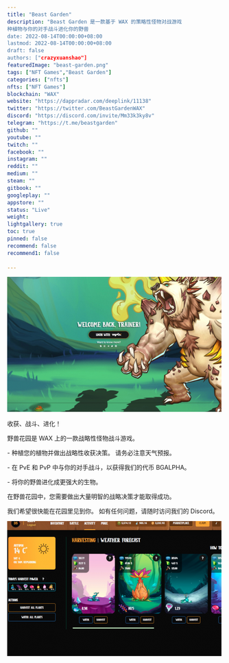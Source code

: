 ```yaml
---
title: "Beast Garden"
description: "Beast Garden 是一款基于 WAX 的策略性怪物对战游戏
种植物与你的对手战斗进化你的野兽
date: 2022-08-14T00:00:00+08:00
lastmod: 2022-08-14T00:00:00+08:00
draft: false
authors: ["crazyxuanshao"]
featuredImage: "beast-garden.png"
tags: ["NFT Games","Beast Garden"]
categories: ["nfts"]
nfts: ["NFT Games"]
blockchain: "WAX"
website: "https://dappradar.com/deeplink/11138"
twitter: "https://twitter.com/BeastGardenWAX"
discord: "https://discord.com/invite/Mm33k3ky8v"
telegram: "https://t.me/beastgarden"
github: ""
youtube: ""
twitch: ""
facebook: ""
instagram: ""
reddit: ""
medium: ""
steam: ""
gitbook: ""
googleplay: ""
appstore: ""
status: "Live"
weight: 
lightgallery: true
toc: true
pinned: false
recommend: false
recommend1: false

---
```


![dnisnf](dnisnf.png)

<p>收获、战斗、进化！</p>
<p>野兽花园是 WAX 上的一款战略性怪物战斗游戏。&nbsp;</p>
<p>- 种植您的植物并做出战略性收获决策。 请务必注意天气预报。</p>
<p>- 在 PvE 和 PvP 中与你的对手战斗，以获得我们的代币 BGALPHA。</p>
<p>- 将你的野兽进化成更强大的生物。</p>
<p>在野兽花园中，您需要做出大量明智的战略决策才能取得成功。</p>
<p>我们希望很快能在花园里见到你。 如有任何问题，请随时访问我们的 Discord。</p>

![ndsiuabn](ndsiuabn.png)